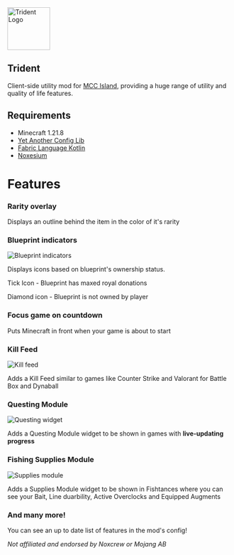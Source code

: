 
<img src="https://cdn.modrinth.com/data/L6RCcsrd/889ddfba0725009a0285e6ec885f499923ac7414.png" alt="Trident Logo" width="96" height="96">

Trident
---
Client-side utility mod for [MCC Island](https://mcchampionship.com/island/), providing a huge range of utility and quality of life features.

## Requirements
- Minecraft 1.21.8
- [Yet Another Config Lib](https://modrinth.com/mod/yacl)
- [Fabric Language Kotlin](https://modrinth.com/mod/fabric-language-kotlin)
- [Noxesium](https://modrinth.com/mod/noxesium)

# Features

### Rarity overlay
Displays an outline behind the item in the color of it's rarity

### Blueprint indicators
![Blueprint indicators](https://cdn.modrinth.com/data/cached_images/5cf23263586928c33fc938b77ae733ddf2ab0731.png)

Displays icons based on blueprint's ownership status.

Tick Icon - Blueprint has maxed royal donations

Diamond icon - Blueprint is not owned by player

### Focus game on countdown
Puts Minecraft in front when your game is about to start

### Kill Feed
![Kill feed](https://cdn.modrinth.com/data/cached_images/7f9a0186174f124c7e944250b7eae64ab8a93c82.png)

Adds a Kill Feed similar to games like Counter Strike and Valorant for Battle Box and Dynaball

### Questing Module
![Questing widget](https://cdn.modrinth.com/data/cached_images/7452f924368eab780a33f697e74aec2194438ddf.png)

Adds a Questing Module widget to be shown in games with **live-updating progress**

### Fishing Supplies Module
![Supplies module](https://cdn.modrinth.com/data/cached_images/f9b49d912cd8016d88c0a8aff634838791cbcfdd.png)

Adds a Supplies Module widget to be shown in Fishtances where you can see your Bait, Line duarbility, Active Overclocks and Equipped Augments

### And many more!
You can see an up to date list of features in the mod's config!

*Not affiliated and endorsed by Noxcrew or Mojang AB*
